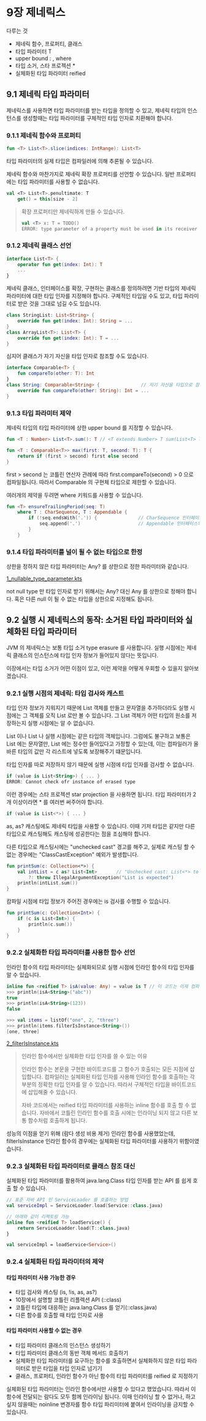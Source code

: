 # 9장 제네릭스

다루는 것

* 제네릭 함수, 프로퍼티, 클래스
* 타입 파라미터 T
* upper bound : , where
* 타입 소거, 스타 프로젝션 *
* 실체화된 타입 파라미터 reified

## 9.1 제네릭 타입 파라미터

제네릭스를 사용하면 타입 파라미터를 받는 타입을 정의할 수 있고, 제네릭 타입의 인스턴스를 생성할때는 타입 파라미터를 구체적인 타입 인자로 치환해야 합니다.

### 9.1.1 제네릭 함수와 프로퍼티

```kotlin
fun <T> List<T>.slice(indices: IntRange): List<T>
```

타입 파라미터의 실제 타입은 컴파일러에 의해 추론될 수 있습니다.

제네릭 함수와 마찬가지로 제네릭 확장 프로퍼티를 선언할 수 있습니다. 일반 프로퍼티에는 타입 파라미터를 사용할 수 없습니다.

```kotlin
val <T> List<T>.penultimate: T
    get() = this[size - 2]
```

> 확장 프로퍼티만 제네릭하게 만들 수 있습니다.
> 
> ```kotlin
> val <T> x: T = TODO()
> ERROR: type parameter of a property must be used in its receiver type
> ```

### 9.1.2 제네릭 클래스 선언

```kotlin
interface List<T> {
    operator fun get(index: Int): T
    ...
}
```

제네릭 클래스, 인터페이스를 확장, 구현하는 클래스를 정의하려면 기반 타입의 제네릭 파라미터에 대한 타입 인자를 지정해야 합니다. 구체적인 타입일 수도 있고, 타입 파라미터로 받은 것을 그대로 넘길 수도 있습니다.

```kotlin
class StringList: List<String> {
    override fun get(index: Int): String = ...
}
class ArrayList<T>: List<T> {
    override fun get(index: Int): T = ...
}
```

심지어 클래스가 자기 자신을 타입 인자로 참조할 수도 있습니다.

```kotlin
interface Comparable<T> {
    fun compareTo(other: T): Int
}
class String: Comparable<String> {               // 자기 자신을 타입으로 참조
    override fun compareTo(other: String): Int = ...
}
```

### 9.1.3 타입 파라미터 제약

제네릭 타입의 타입 파라미터에 상한 upper bound 를 지정할 수 있습니다.

```kotlin
fun <T : Number> List<T>.sum(): T // <T extends Number> T sum(List<T> list)
```

```kotlin
fun <T : Comparable<T>> max(first: T, second: T): T {
    return if (first > second) first else second
}
```

first > second 는 코틀린 연산자 관례에 따라 first.compareTo(second) > 0 으로 컴파일됩니다. 따라서 Comparable 의 구현체 타입으로 제한할 수 있습니다.

여러개의 제약을 두려면 where 키워드를 사용할 수 있습니다.

```kotlin
fun <T> ensureTrailingPeriod(seq: T)
    where T : CharSequence, T : Appendable {
        if (!seq.endsWith('.')) {               // CharSequence 인터페이스의 메서드 호출
            seq.append('.')                     // Appendable 인터페이스의 메서드 호출
        }
    }
```

### 9.1.4 타입 파라미터를 널이 될 수 없는 타입으로 한정

상한을 정하지 않은 타입 파라미터는 Any? 를 상한으로 정한 파라미터와 같습니다.

[1_nullable_type_parameter.kts](1_nullable_type_parameter.kts)

not null type 만 타입 인자로 받기 위해서는 Any? 대신 Any 를 상한으로 정해야 합니다. 혹은 다른 null 이 될 수 없는 타입을 상한으로 지정해도 됩니다.

## 9.2 실행 시 제네릭스의 동작: 소거된 타입 파라미터와 실체화된 타입 파라미터

JVM 의 제네릭스는 보통 타입 소거 type erasure 를 사용합니다. 실행 시점에는 제네릭 클래스의 인스턴스에 타입 인자 정보가 들어있지 않다는 뜻입니다.

이장에서는 타입 소거가 어떤 이점이 있고, 이런 제약을 어떻게 우회할 수 있을지 알아보겠습니다.

### 9.2.1 실행 시점의 제네릭: 타입 검사와 캐스트

타입 인자 정보가 지워지기 때문에 List<String> 객체를 만들고 문자열을 추가하더라도 실행 시점에는 그 객체를 오직 List 로만 볼 수 있습니다. 그 List 객체가 어떤 타입의 원소를 저장하는지 실행 시점에는 알 수 없습니다.

List<String> 이나 List<Int> 나 실행 시점에는 같은 타입의 객체입니다. 그럼에도 불구하고 보통은 List<String> 에는 문자열만, List<Int> 에는 정수만 들어있다고 가정할 수 있는데, 이는 컴파일러가 올바른 타입의 값만 각 리스트에 넣도록 보장해주기 떄문입니다.

타입 인자를 따로 저장하지 않기 때문에 실행 시점에 타입 인자를 검사할 수 없습니다.

```kotlin
if (value is List<String>) { ... }
ERROR: Cannot check ofr instance of erased type
```

이런 경우에는 스타 프로젝션 star projection 을 사용하면 됩니다. 타입 파라미터가 2개 이상이라면 * 를 여러번 써주어야 합니다.

```kotlin
if (value is List<*>) { ... }
```

as, as? 캐스팅에도 제네릭 타입을 사용할 수 있습니다. 이때 기저 타입은 같지만 다른 타입으로 캐스팅해도 캐스팅에 성공한다는 점을 조심해야 합니다.

다른 타입으로 캐스팅시에는 "unchecked cast" 경고를 해주고, 실제로 캐스팅 할 수 없는 경우에는 "ClassCastException" 예외가 발생합니다.

```kotlin
fun printSum(c: Collection<*>) {
    val intList = c as? List<Int>       // "Unchecked cast: List<*> to List<Int>" 경고 발생
        ?: throw IllegalArgumentException("List is expected")
    println(intList.sum())
}
```

캄파일 시점에 타입 정보가 주어진 경우에는 is 검사를 수행할 수 있습니다.

```kotlin
fun printSum(c: Collection<Int>) {
    if (c is List<Int>) {
        println(c.sum())
    }
}
```

### 9.2.2 실체화한 타입 파라미터를 사용한 함수 선언

인라인 함수의 타입 파라미터는 실체화되므로 실행 시점에 인라인 함수의 타입 인자를 알 수 있습니다.

```kotlin
inline fun <reified T> isA(value: Any) = value is T // 이 코드는 이제 컴파일 가능합니다.
>>> println(isA<String>("abc"))
true
>>> println(isA<String>(123))
false

>>> val items = listOf("one", 2, "three")
>>> println(items.filterIsInstance<String>())
[one, three]
```

[2_filterIsInstance.kts](2_filterIsInstance.kts)

> 인라인 함수에서만 실체화한 타입 인자를 쓸 수 있는 이유
> 
> 인라인 함수는 본문을 구현한 바이트코드를 그 함수가 호출되는 모든 지점에 삽입합니다. 컴파일러는 실체화된 타입 인자를 사용해 인라인 함수를 호출하는 각 부분의 정확한 타입 인자를 알 수 있습니다. 따라서 구체적인 타입을 바이트코드에 삽입해줄 수 있습니다.
> 
> 자바 코드에서는 reified 타입 파라미터를 사용하는 inline 함수를 호출 할 수 없습니다. 자바에서 코틀린 인라인 함수를 호출 시에는 인라이닝 되지 않고 다른 보통 함수처럼 호출하게 됩니다.

성능의 이점을 얻기 위해 (람다 생성 비용 제거) 인라인 함수를 사용했었는데, filterIsInstance 인라인 함수의 경우에는 실체화된 타입 파라미터를 사용하기 위함이였습니다.

### 9.2.3 실체화된 타입 파라미터로 클래스 참조 대신

실체화된 타입 파라미터를 활용하여 java.lang.Class 타입 인자를 받는 API 를 쉽게 호출 할 수 있습니다.

```kotlin
// 표준 자바 API 인 ServiceLoader 를 호출하는 방법
val serviceImpl = ServiceLoader.load(Service::class.java)

// 아래와 같이 리팩토링 가능
inline fun <reified T> loadService() {
    return ServiceLoadder.load(T::class.java)
}

val serviceImpl = loadService<Service>()
```

### 9.2.4 실체화된 타입 파라미터의 제약

#### 타입 파라미터 사용 가능한 경우
* 타입 검사와 캐스팅 (is, !is, as, as?)
* 10장에서 설명할 코틀린 리플렉션 API (::class)
* 코틀린 타입에 대응하는 java.lang.Class 를 얻기(::class.java)
* 다른 함수를 호출할 때 타입 인자로 사용

#### 타입 파라미터 사용할 수 없는 경우
* 타입 파라미터 클래스의 인스턴스 생성하기
* 타입 파라미터 클래스의 동반 객체 메서드 호출하기
* 실체화한 타입 파라미터를 요구하는 함수를 호출하면서 실체화하지 않은 타입 파라미터로 받은 타입을 타입 인자로 넘기기
* 클래스, 프로퍼티, 인라인 함수가 아닌 함수의 타입 파라미터를 reified 로 지정하기

실체화된 타입 파라미터는 인라인 함수에서만 사용할 수 있다고 했었습니다. 따라서 이 함수에 전달되는 람다도 모두 함께 인라이닝 됩니다. 이때 인라이닝 할 수 없거나, 하고 싶지 않을때는 noinline 변경자를 함수 타입 파리미터에 붙여서 인라이닝을 금지할 수 있습니다.


